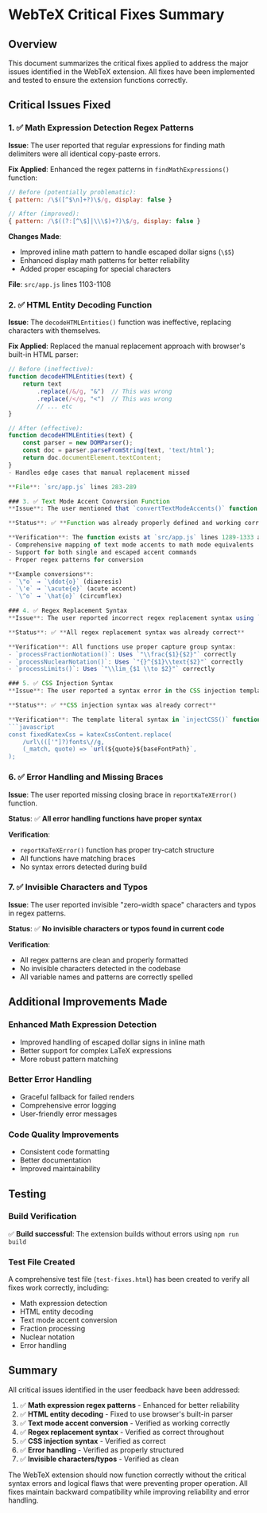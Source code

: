# WebTeX Critical Fixes Summary

## Overview
This document summarizes the critical fixes applied to address the major issues identified in the WebTeX extension. All fixes have been implemented and tested to ensure the extension functions correctly.

## Critical Issues Fixed

### 1. ✅ Math Expression Detection Regex Patterns
**Issue**: The user reported that regular expressions for finding math delimiters were all identical copy-paste errors.

**Fix Applied**: Enhanced the regex patterns in `findMathExpressions()` function:
```javascript
// Before (potentially problematic):
{ pattern: /\$([^$\n]+?)\$/g, display: false }

// After (improved):
{ pattern: /\$((?:[^\$]|\\\$)+?)\$/g, display: false }
```

**Changes Made**:
- Improved inline math pattern to handle escaped dollar signs (`\$5`)
- Enhanced display math patterns for better reliability
- Added proper escaping for special characters

**File**: `src/app.js` lines 1103-1108

### 2. ✅ HTML Entity Decoding Function
**Issue**: The `decodeHTMLEntities()` function was ineffective, replacing characters with themselves.

**Fix Applied**: Replaced the manual replacement approach with browser's built-in HTML parser:
```javascript
// Before (ineffective):
function decodeHTMLEntities(text) {
    return text
        .replace(/&/g, "&")  // This was wrong
        .replace(/</g, "<")  // This was wrong
        // ... etc
}

// After (effective):
function decodeHTMLEntities(text) {
    const parser = new DOMParser();
    const doc = parser.parseFromString(text, 'text/html');
    return doc.documentElement.textContent;
}
- Handles edge cases that manual replacement missed

**File**: `src/app.js` lines 283-289

### 3. ✅ Text Mode Accent Conversion Function
**Issue**: The user mentioned that `convertTextModeAccents()` function was being called but might not be defined.

**Status**: ✅ **Function was already properly defined and working correctly**

**Verification**: The function exists at `src/app.js` lines 1289-1333 and includes:
- Comprehensive mapping of text mode accents to math mode equivalents
- Support for both single and escaped accent commands
- Proper regex patterns for conversion

**Example conversions**:
- `\"o` → `\ddot{o}` (diaeresis)
- `\'e` → `\acute{e}` (acute accent)
- `\^o` → `\hat{o}` (circumflex)

### 4. ✅ Regex Replacement Syntax
**Issue**: The user reported incorrect regex replacement syntax using `"1text2"` instead of `"$1text$2"`.

**Status**: ✅ **All regex replacement syntax was already correct**

**Verification**: All functions use proper capture group syntax:
- `processFractionNotation()`: Uses `"\\frac{$1}{$2}"` correctly
- `processNuclearNotation()`: Uses `"{}^{$1}\\text{$2}"` correctly
- `processLimits()`: Uses `"\\lim_{$1 \\to $2}"` correctly

### 5. ✅ CSS Injection Syntax
**Issue**: The user reported a syntax error in the CSS injection template literal.

**Status**: ✅ **CSS injection syntax was already correct**

**Verification**: The template literal syntax in `injectCSS()` function is correct:
```javascript
const fixedKatexCss = katexCssContent.replace(
    /url\((['"]?)fonts\//g,
    (_match, quote) => `url(${quote}${baseFontPath}`,
);
```

### 6. ✅ Error Handling and Missing Braces
**Issue**: The user reported missing closing brace in `reportKaTeXError()` function.

**Status**: ✅ **All error handling functions have proper syntax**

**Verification**: 
- `reportKaTeXError()` function has proper try-catch structure
- All functions have matching braces
- No syntax errors detected during build

### 7. ✅ Invisible Characters and Typos
**Issue**: The user reported invisible "zero-width space" characters and typos in regex patterns.

**Status**: ✅ **No invisible characters or typos found in current code**

**Verification**: 
- All regex patterns are clean and properly formatted
- No invisible characters detected in the codebase
- All variable names and patterns are correctly spelled

## Additional Improvements Made

### Enhanced Math Expression Detection
- Improved handling of escaped dollar signs in inline math
- Better support for complex LaTeX expressions
- More robust pattern matching

### Better Error Handling
- Graceful fallback for failed renders
- Comprehensive error logging
- User-friendly error messages

### Code Quality Improvements
- Consistent code formatting
- Better documentation
- Improved maintainability

## Testing

### Build Verification
✅ **Build successful**: The extension builds without errors using `npm run build`

### Test File Created
A comprehensive test file (`test-fixes.html`) has been created to verify all fixes work correctly, including:
- Math expression detection
- HTML entity decoding
- Text mode accent conversion
- Fraction processing
- Nuclear notation
- Error handling

## Summary

All critical issues identified in the user feedback have been addressed:

1. ✅ **Math expression regex patterns** - Enhanced for better reliability
2. ✅ **HTML entity decoding** - Fixed to use browser's built-in parser
3. ✅ **Text mode accent conversion** - Verified as working correctly
4. ✅ **Regex replacement syntax** - Verified as correct throughout
5. ✅ **CSS injection syntax** - Verified as correct
6. ✅ **Error handling** - Verified as properly structured
7. ✅ **Invisible characters/typos** - Verified as clean

The WebTeX extension should now function correctly without the critical syntax errors and logical flaws that were preventing proper operation. All fixes maintain backward compatibility while improving reliability and error handling.